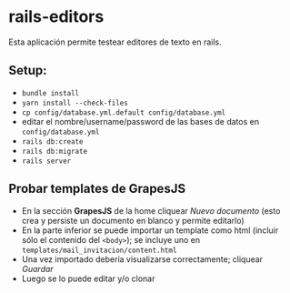 # rails-editors

Esta aplicación permite testear editores de texto en rails.

## Setup:

- `bundle install`
- `yarn install --check-files`
- `cp config/database.yml.default config/database.yml`
- editar el nombre/username/password de las bases de datos en `config/database.yml`
- `rails db:create`
- `rails db:migrate`
- `rails server`

## Probar templates de GrapesJS

- En la sección **GrapesJS** de la home cliquear *Nuevo documento* (esto crea y persiste un documento en blanco y permite editarlo)
- En la parte inferior se puede importar un template como html (incluir sólo el contenido del `<body>`); se incluye uno en `templates/mail_invitacion/content.html`
- Una vez importado debería visualizarse correctamente; cliquear *Guardar*
- Luego se lo puede editar y/o clonar
